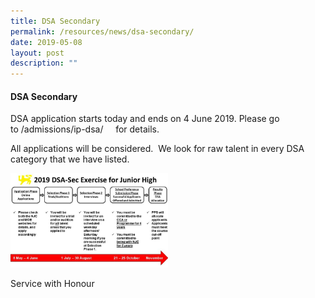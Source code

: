 ```yaml
---
title: DSA Secondary
permalink: /resources/news/dsa-secondary/
date: 2019-05-08
layout: post
description: ""
---
```

####  DSA Secondary

DSA application starts today and ends on 4 June 2019. Please go to /admissions/ip-dsa/     for details.

All applications will be considered.  We look for raw talent in every DSA category that we have listed.

<img src="/images/news11.png" 
     style="width:50%">

Service with Honour
